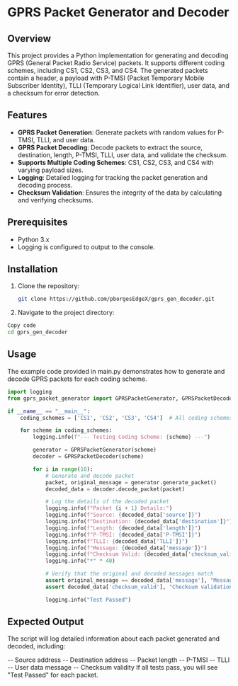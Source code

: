 # GPRS Packet Generator and Decoder

## Overview

This project provides a Python implementation for generating and decoding GPRS (General Packet Radio Service) packets. It supports different coding schemes, including CS1, CS2, CS3, and CS4. The generated packets contain a header, a payload with P-TMSI (Packet Temporary Mobile Subscriber Identity), TLLI (Temporary Logical Link Identifier), user data, and a checksum for error detection.

## Features

- **GPRS Packet Generation**: Generate packets with random values for P-TMSI, TLLI, and user data.
- **GPRS Packet Decoding**: Decode packets to extract the source, destination, length, P-TMSI, TLLI, user data, and validate the checksum.
- **Supports Multiple Coding Schemes**: CS1, CS2, CS3, and CS4 with varying payload sizes.
- **Logging**: Detailed logging for tracking the packet generation and decoding process.
- **Checksum Validation**: Ensures the integrity of the data by calculating and verifying checksums.

## Prerequisites

- Python 3.x
- Logging is configured to output to the console.

## Installation

1. Clone the repository:
   ```bash
   git clone https://github.com/pborgesEdgeX/gprs_gen_decoder.git
2. Navigate to the project directory:
```bash
Copy code
cd gprs_gen_decoder
```

## Usage
The example code provided in main.py demonstrates how to generate and decode GPRS packets for each coding scheme.

```python
import logging
from gprs_packet_generator import GPRSPacketGenerator, GPRSPacketDecoder

if __name__ == "__main__":
    coding_schemes = ['CS1', 'CS2', 'CS3', 'CS4']  # All coding schemes

    for scheme in coding_schemes:
        logging.info(f"--- Testing Coding Scheme: {scheme} ---")

        generator = GPRSPacketGenerator(scheme)
        decoder = GPRSPacketDecoder(scheme)

        for i in range(10):
            # Generate and decode packet
            packet, original_message = generator.generate_packet()
            decoded_data = decoder.decode_packet(packet)

            # Log the details of the decoded packet
            logging.info(f"Packet {i + 1} Details:")
            logging.info(f"Source: {decoded_data['source']}")
            logging.info(f"Destination: {decoded_data['destination']}")
            logging.info(f"Length: {decoded_data['length']}")
            logging.info(f"P-TMSI: {decoded_data['P-TMSI']}")
            logging.info(f"TLLI: {decoded_data['TLLI']}")
            logging.info(f"Message: {decoded_data['message']}")
            logging.info(f"Checksum Valid: {decoded_data['checksum_valid']}")
            logging.info("*" * 40)

            # Verify that the original and decoded messages match
            assert original_message == decoded_data['message'], "Message mismatch!"
            assert decoded_data['checksum_valid'], "Checksum validation failed!"

            logging.info("Test Passed")
```
## Expected Output
The script will log detailed information about each packet generated and decoded, including:

-- Source address
-- Destination address
-- Packet length
-- P-TMSI
-- TLLI
-- User data message
-- Checksum validity
If all tests pass, you will see "Test Passed" for each packet.

